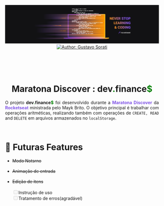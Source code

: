 <div align="center">
    <img src=".github/logo.png" alt="Maratona Discover"  />
</div>

<header align="center">
    <a href="http://github.com/gustavo-sorati">
        <img src="https://img.shields.io/badge/Author-Gustavo%20Sorati-blue?style=for-the-badge" alt="Author: Gustavo Sorati">
    </a>
</header>

&nbsp;

<div align="center">
    <h1 align="center">Maratona Discover : <strong>dev<span style="color:green">.</span>finance<span style="color:green">$</span></strong></h1>
    <p align="justify">O projeto 
    <strong>dev<span style="color:green">.</span>finance<span style="color:green">$</span></strong>
    foi desenvolvido durante a <strong><span style="color:#8257e6">Maratona Discover</span></strong>
    da <strong><span style="color:#8257e6">Rocketseat</span></strong> ministrada pelo Mayk Brito. O objetivo principal é trabalhar com operações aritméticas, realizando também com operações de  <code>CREATE, READ</code> and <code>DELETE</code> em arquivos armazenados no <code>localStorage</code>.</p>
</div>

&nbsp;
&nbsp;

# :rocket: Futuras Features

<div>
    <ul>
        <li><s>Modo Notsrno</s></li>
    <br/>
        <li><s>Animação de entrada</s></li>
    <br/>
        <li><s>Edição de itens</s></li>
    <br/>
    <input type="checkbox" disabled>Instrução de uso
    <br/>
    <input type="checkbox" disabled>Tratamento de erros(agradável)
</section>
